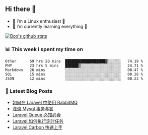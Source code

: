 ## Hi there 👋
* 🔭 I’m a Linux enthusiast 🐧️
* 🏃️ I’m currently learning everything 🏃️

[![Boo's github stats](https://github-readme-stats.vercel.app/api?username=0xAiKang)](https://github.com/anuraghazra/github-readme-stats)

<!-- [![Most Used Langs](https://github-readme-stats.vercel.app/api/top-langs/?username=0xAiKang)](https://github.com/anuraghazra/github-readme-stats) -->

### 📊 This week I spent my time on
<!--START_SECTION:waka-->
```text
Other      69 hrs 20 mins  ██████████████████▓░░░░░░   74.19 % 
PHP        23 hrs 5 mins   ██████▒░░░░░░░░░░░░░░░░░░   24.71 % 
Markdown   26 mins         ░░░░░░░░░░░░░░░░░░░░░░░░░   00.47 % 
SQL        15 mins         ░░░░░░░░░░░░░░░░░░░░░░░░░   00.28 % 
JSON       12 mins         ░░░░░░░░░░░░░░░░░░░░░░░░░   00.23 % 
```
<!--END_SECTION:waka-->

### 📕 Latest Blog Posts
<!-- BLOG-POST-LIST:START -->
- [如何在 Laravel 中使用 RabbitMQ](https://www.0x2beace.com/how-to-use-rabbitmq-in-laravel/)
- [浅谈 Mysql 事务与锁](https://www.0x2beace.com/talking-about-mysql-transaction-and-lock/)
- [Laravel Queue 必知必会](https://www.0x2beace.com/laravel-queue-must-know-and-know/)
- [Laravel 如何执行定时任务](https://www.0x2beace.com/how-does-laravel-perform-timing-tasks/)
- [Laravel Carbon 快速上手](https://www.0x2beace.com/laravel-carbon-quick-start/)
<!-- BLOG-POST-LIST:END -->

